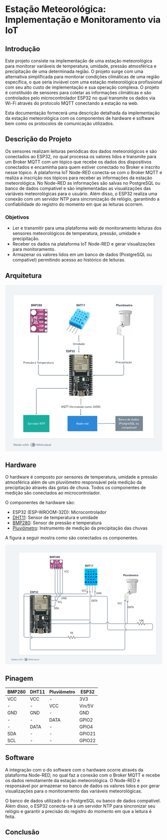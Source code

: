 # Estação Meteorológica: Implementação e Monitoramento via IoT
## Introdução

Este projeto consiste na implementação de uma estação meteorológica para monitorar variáveis de temperatura, umidade, pressão atmosférica e precipitação de uma determinada região. O projeto surge com uma alternativa simplificada para monitorar condições climáticas de uma região específica, o que seria inviável com uma estação meteorológica profissional com seu alto custo de implementação e sua operação complexa. O projeto é constituído de sensores para coletar as informações climáticas e são controlados pelo microcontrolador ESP32 no qual transmite os dados via Wi-Fi através do protocolo MQTT conectando a estação na web.

Esta documentação fornecerá uma descrição detalhada da implementação da estação meteorológica com os componentes de hardware e software bem como os protocolos de comunicação utilizados.

## Descrição do Projeto
Os sensores realizam leituras periódicas dos dados meteorológicos e são conectados ao ESP32, no qual processa os valores lidos e transmite para um Broker MQTT com um tópico que recebe os dados dos dispositivos conectados e encaminha para quem estiver conectado no Broker e inscrito nesse tópico. A plataforma IoT Node-RED conecta-se com o Broker MQTT e realiza a inscrição nos tópicos para receber as informações da estação meteorológica. No Node-RED as informações são salvas no PostgreSQL ou banco de dados compatível e são implementadas as visualizações das variáveis meteorológicas para o usuário. Além disso, o ESP32 realiza uma conexão com um servidor NTP para sincronização de relógio, garantindo a confiabilidade do registro do momento em que as leituras ocorrem. 

### Objetivos
- Ler e transmitir para uma plataforma web de monitoramento leituras dos sensores meteorológicos de temperatura, pressão, umidade e precipitação.
- Receber os dados na plataforma IoT Node-RED e gerar visualizações para monitoramento.
- Armazenar os valores lidos em um banco de dados (PostgreSQL ou compatível) permitindo acesso ao histórico de leituras.

## Arquitetura
![](https://github.com/eduardozago/weather-station-iot/blob/main/arquitetura.png)

## Hardware
O hardware é composto por sensores de temperatura, umidade e pressão atmosférica além de um pluviômetro responsável pela medição da precipitação através das gotas de chuva. Todos os componentes de medição são conectados ao microcontrolador. 

O componentes de hardware são:
- ESP32 (ESP-WROOM-32D): Microcontrolador 
- [DHT11](https://github.com/eduardozago/weather-station-iot/blob/main/sensores/DHT11): Sensor de temperatura e umidade
- [BMP280](https://github.com/eduardozago/weather-station-iot/blob/main/sensores/BMP280): Sensor de pressão e temperatura
- [Pluviômetro](https://github.com/eduardozago/weather-station-iot/blob/main/sensores/pluviometro): Instrumento de medição da precipitação das chuvas

A figura a seguir mostra como são conectados os componentes.

![](https://github.com/eduardozago/weather-station-iot/blob/main/hardware.png)

## Pinagem
| BMP280    | DHT11     | Pluviômetro | ESP32 |
| ------    | ------    | ------    | ------ |
| VCC       | VCC       | -         | 3V3 |
| -       | -         | VCC         | Vin/5V |
| GND       | GND       | -         | GND |
| -       | -         | DATA         | GPIO2 |
| -       | DATA      | -         | GPIO4 |
| SDA       | -         | -         | GPIO21 |
| SCL       | -         | -         | GPIO22 |

## Software 

A integração com o do software com o hardware ocorre através da plataforma Node-RED, no qual faz a conexão com o Broker MQTT e recebe os dados remotamente da estação meteorológica. O Node-RED é responsável por armazenar no banco de dados os valores lidos e por gerar visualizações para o monitoramento das variáveis meteorológicas.

O banco de dados utilizado é o PostgreSQL ou banco de dados compatível. Além disso, o ESP32 conecta-se à um servidor NTP para sincronizar seu relógio e garantir a precisão do registro do momento em que a leitura é feita.

## Conclusão
